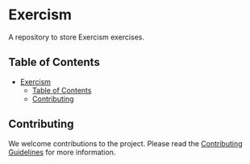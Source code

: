 # Exercism

A repository to store Exercism exercises.

## Table of Contents

- [Exercism](#exercism)
  - [Table of Contents](#table-of-contents)
  - [Contributing](#contributing)

<!-- Add documentation -->

## Contributing

We welcome contributions to the project. Please read the [Contributing Guidelines](docs/CONTRIBUTING.md) for more information.
